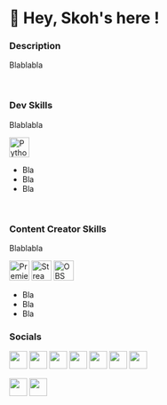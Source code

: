 👋 Hey, Skoh's here !
==========================

### Description

Blablabla

<br>

### Dev Skills
Blablabla
<p align="left">
<a href="https://www.python.org/" target="_blank" rel="noreferrer"><img src="https://raw.githubusercontent.com/danielcranney/readme-generator/main/public/icons/skills/python-colored.svg" width="36" height="36" alt="Python" /></a>
</p>

* Bla
* Bla
* Bla

<br>

### Content Creator Skills
Blablabla

<p align="left">
<a href="https://www.adobe.com/products/premiere.html" target="_blank" rel="noreferrer"><img src="https://i.pinimg.com/1200x/3f/95/2a/3f952aab222afee71726e8ee57e6b228.jpg" width="36" height="36" alt="Premiere Pro" /></a>
<a href="streamlabs.com" target="_blank" rel="noreferrer"><img src="https://avatars.githubusercontent.com/u/33038602?v=4&s=160" width="36" height="36" alt="Streamlabs" /></a>
<a href="https://obsproject.com" target="_blank" rel="noreferrer"><img src="https://upload.wikimedia.org/wikipedia/commons/thumb/7/78/OBS.svg/1024px-OBS.svg.png" width="36" height="36" alt="OBS" /></a>
</p>

* Bla
* Bla
* Bla

### Socials

<a href="https://www.youtube.com/@Skoh?sub_confirmation=1" target="_blank" rel="noreferrer"><img src="https://assets.stickpng.com/thumbs/580b57fcd9996e24bc43c545.png" width="32" height="32" /></a>
<a href="https://www.twitch.tv/SkohTV" target="_blank" rel="noreferrer"><img src="https://cdn.discordapp.com/attachments/870267753779560549/1040671676653904002/twitch.png" width="32" height="32" /></a>
<a href="https://discord.com/invite/G8hrncZ" target="_blank" rel="noreferrer"><img src="https://pnggrid.com/wp-content/uploads/2021/05/Discord-Logo-Circle-1024x1024.png" width="32" height="32" /></a>
<a href="https://www.google.com" target="_blank" rel="noreferrer"><img src="https://upload.wikimedia.org/wikipedia/commons/thumb/9/94/Patreon_logo.svg/2048px-Patreon_logo.svg.png" width="32" height="32" /></a>
<a href="https://www.twitter.com/SkohTV" target="_blank" rel="noreferrer"><img src="https://cdn.discordapp.com/attachments/870267753779560549/1040677094444769340/twitter.png" width="32" height="32" /></a>
<a href="http://www.instagram.com/SkohTV" target="_blank" rel="noreferrer"><img src="https://upload.wikimedia.org/wikipedia/commons/thumb/a/a5/Instagram_icon.png/640px-Instagram_icon.png" width="32" height="32" /></a>
<a href="https://www.tiktok.com/@skohtv" target="_blank" rel="noreferrer"><img src="https://cdn.discordapp.com/attachments/870267753779560549/1040675779639509033/logo-icone-tiktok-simbolo.png" width="32" height="32" /></a>

<a href="https://www.google.com" target="_blank" rel="noreferrer"><img src="https://upload.wikimedia.org/wikipedia/commons/thumb/c/ca/LinkedIn_logo_initials.png/640px-LinkedIn_logo_initials.png" width="32" height="32" /></a>
<a href="https://www.github.com/SkohTV" target="_blank" rel="noreferrer"><img src="https://raw.githubusercontent.com/danielcranney/readme-generator/main/public/icons/socials/github-dark.svg" width="32" height="32" /></a>
